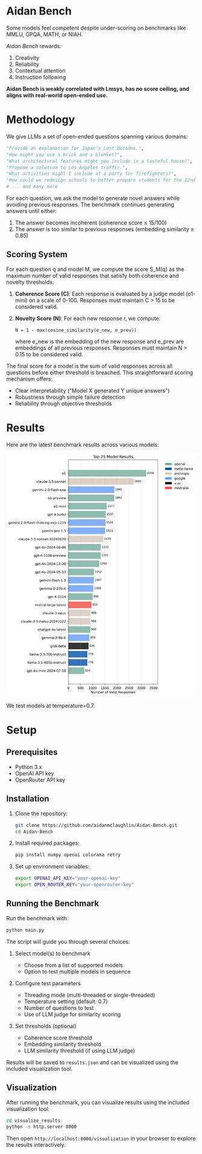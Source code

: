 # Aidan Bench
Some models feel competent despite under-scoring on benchmarks like MMLU, GPQA, MATH, or NIAH.

*Aidan Bench* rewards:

1. Creativity
2. Reliability
3. Contextual attention
4. Instruction following

**Aidan Bench is weakly correlated with Lmsys, has no score ceiling, and aligns with real-world open-ended use.**

# Methodology

We give LLMs a set of open-ended questions spanning various domains:

```python
"Provide an explanation for Japan's Lost Decades.",
"How might you use a brick and a blanket?",
"What architectural features might you include in a tasteful house?",
"Propose a solution to Los Angeles traffic.",
"What activities might I include at a party for firefighters?",
"How could we redesign schools to better prepare students for the 22nd century?",
# ... and many more
```

For each question, we ask the model to generate novel answers while avoiding previous responses. The benchmark continues generating answers until either:

1. The answer becomes incoherent (coherence score ≤ 15/100)
2. The answer is too similar to previous responses (embedding similarity ≥ 0.85)

## Scoring System

For each question q and model M, we compute the score S_M(q) as the maximum number of valid responses that satisfy both coherence and novelty thresholds:

1. **Coherence Score (C)**: Each response is evaluated by a judge model (o1-mini) on a scale of 0-100. Responses must maintain C > 15 to be considered valid.

2. **Novelty Score (N)**: For each new response r, we compute:
   ```
   N = 1 - max(cosine_similarity(e_new, e_prev))
   ```
   where e_new is the embedding of the new response and e_prev are embeddings of all previous responses. Responses must maintain N > 0.15 to be considered valid.

The final score for a model is the sum of valid responses across all questions before either threshold is breached. This straightforward scoring mechanism offers:

- Clear interpretability ("Model X generated Y unique answers")
- Robustness through simple failure detection
- Reliability through objective thresholds

# Results

Here are the latest benchmark results across various models:

![Benchmark results across models](results.png)

We test models at temperature=0.7.

# Setup

## Prerequisites

- Python 3.x
- OpenAI API key
- OpenRouter API key

## Installation

1. Clone the repository:
   ```bash
   git clone https://github.com/aidanmclaughlin/Aidan-Bench.git
   cd Aidan-Bench
   ```

2. Install required packages:
   ```bash
   pip install numpy openai colorama retry
   ```

3. Set up environment variables:
   ```bash
   export OPENAI_API_KEY="your-openai-key"
   export OPEN_ROUTER_KEY="your-openrouter-key"
   ```

## Running the Benchmark

Run the benchmark with:
```bash
python main.py
```

The script will guide you through several choices:

1. Select model(s) to benchmark
   - Choose from a list of supported models
   - Option to test multiple models in sequence

2. Configure test parameters
   - Threading mode (multi-threaded or single-threaded)
   - Temperature setting (default: 0.7)
   - Number of questions to test
   - Use of LLM judge for similarity scoring

3. Set thresholds (optional)
   - Coherence score threshold
   - Embedding similarity threshold
   - LLM similarity threshold (if using LLM judge)

Results will be saved to `results.json` and can be visualized using the included visualization tool.

## Visualization

After running the benchmark, you can visualize results using the included visualization tool:

```bash
cd visualize_results
python -m http.server 8000
```

Then open `http://localhost:8000/visualization` in your browser to explore the results interactively.

